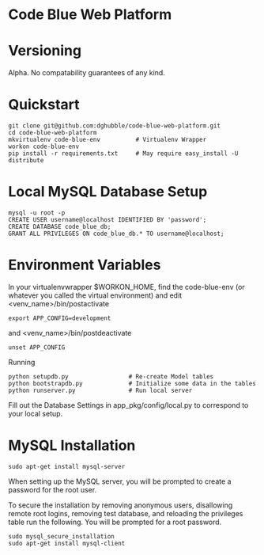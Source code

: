 
# Code Blue Web Platform

# Versioning

Alpha. No compatability guarantees of any kind.

# Quickstart

    git clone git@github.com:dghubble/code-blue-web-platform.git
    cd code-blue-web-platform
    mkvirtualenv code-blue-env          # Virtualenv Wrapper
    workon code-blue-env
    pip install -r requirements.txt     # May require easy_install -U distribute


# Local MySQL Database Setup

    mysql -u root -p
    CREATE USER username@localhost IDENTIFIED BY 'password';
    CREATE DATABASE code_blue_db;
    GRANT ALL PRIVILEGES ON code_blue_db.* TO username@localhost;

# Environment Variables

In your virtualenvwrapper $WORKON_HOME, find the code-blue-env (or whatever you called the virtual environment) and edit <venv_name>/bin/postactivate 

    export APP_CONFIG=development

and <venv_name>/bin/postdeactivate

    unset APP_CONFIG

Running 

    python setupdb.py                 # Re-create Model tables
    python bootstrapdb.py             # Initialize some data in the tables
    python runserver.py               # Run local server


Fill out the Database Settings in app_pkg/config/local.py to correspond to your local setup.

# MySQL Installation

    sudo apt-get install mysql-server

When setting up the MySQL server, you will be prompted to create a password for the root user.

To secure the installation by removing anonymous users, disallowing remote root logins, removing test database, and reloading the privileges table run the following. You will be prompted for a root password.

    sudo mysql_secure_installation
    sudo apt-get install mysql-client



